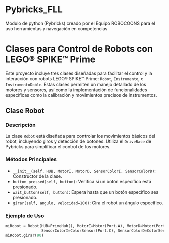 # Pybricks_FLL
Modulo de python (Pybricks) creado por el Equipo ROBOCOONS para el uso herramientas y navegación en competencias



# Clases para Control de Robots con LEGO® SPIKE™ Prime

Este proyecto incluye tres clases diseñadas para facilitar el control y la interacción con robots LEGO® SPIKE™ Prime: `Robot`, `Instrumento`, e `InstrumentoDoble`. Estas clases permiten un manejo detallado de los motores y sensores, así como la implementación de funcionalidades específicas como la calibración y movimientos precisos de instrumentos.

## Clase Robot

### Descripción
La clase `Robot` está diseñada para controlar los movimientos básicos del robot, incluyendo giros y detección de botones. Utiliza el `DriveBase` de Pybricks para simplificar el control de los motores.

### Métodos Principales
- `__init__(self, HUB, MotorI, MotorD, SensorColorI, SensorColorD)`: Constructor de la clase.
- `button_pressed(self, button)`: Verifica si un botón específico está presionado.
- `wait_button(self, button)`: Espera hasta que un botón específico sea presionado.
- `girar(self, angulo, velocidad=100)`: Gira el robot un ángulo específico.

### Ejemplo de Uso
```python
miRobot = Robot(HUB=PrimeHub(), MotorI=Motor(Port.A), MotorD=Motor(Port.B),
                SensorColorI=ColorSensor(Port.C), SensorColorD=ColorSensor(Port.D))
miRobot.girar(90)
